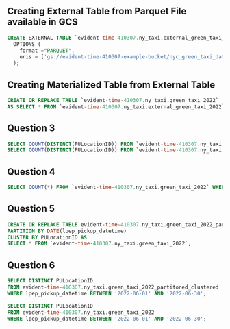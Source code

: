 ## Creating External Table from Parquet File available in GCS
```sql
CREATE EXTERNAL TABLE `evident-time-410307.ny_taxi.external_green_taxi_2022`
  OPTIONS (
    format ="PARQUET",
    uris = ['gs://evident-time-410307-example-bucket/nyc_green_taxi_data_2022/e8fe47b4334f4b7cbe1861685d03d05d-0.parquet']
  );
```
## Creating Materialized Table from External Table
```sql
CREATE OR REPLACE TABLE `evident-time-410307.ny_taxi.green_taxi_2022`
AS SELECT * FROM `evident-time-410307.ny_taxi.external_green_taxi_2022`;
```
## Question 3
```sql
SELECT COUNT(DISTINCT(PULocationID)) FROM `evident-time-410307.ny_taxi.green_taxi_2022`;
SELECT COUNT(DISTINCT(PULocationID)) FROM `evident-time-410307.ny_taxi.external_green_taxi_2022`;
```
## Question 4
```sql
SELECT COUNT(*) FROM `evident-time-410307.ny_taxi.green_taxi_2022` WHERE fare_amount = 0;
```
## Question 5
```sql
CREATE OR REPLACE TABLE evident-time-410307.ny_taxi.green_taxi_2022_partitoned_clustered
PARTITION BY DATE(lpep_pickup_datetime)
CLUSTER BY PULocationID AS
SELECT * FROM `evident-time-410307.ny_taxi.green_taxi_2022`;
```
## Question 6
```sql
SELECT DISTINCT PULocationID
FROM evident-time-410307.ny_taxi.green_taxi_2022_partitoned_clustered
WHERE lpep_pickup_datetime BETWEEN '2022-06-01' AND '2022-06-30';

SELECT DISTINCT PULocationID
FROM evident-time-410307.ny_taxi.green_taxi_2022
WHERE lpep_pickup_datetime BETWEEN '2022-06-01' AND '2022-06-30';
```